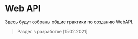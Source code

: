 # Web API

Здесь будут собраны общие практики по созданию WebAPI.

> Раздел в разработке [15.02.2021]